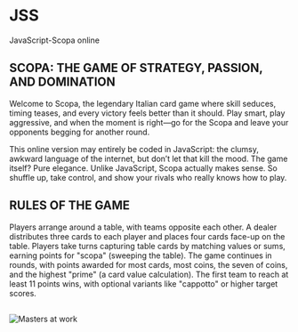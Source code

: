 # JSS
JavaScript-Scopa online
## SCOPA: THE GAME OF STRATEGY, PASSION, AND DOMINATION
Welcome to Scopa, the legendary Italian card game where skill seduces, timing teases, and every victory feels better than it should. Play smart, play aggressive, and when the moment is right—go for the Scopa and leave your opponents begging for another round.

This online version may entirely be coded in JavaScript: the clumsy, awkward language of the internet, but don’t let that kill the mood. The game itself? Pure elegance. Unlike JavaScript, Scopa actually makes sense. So shuffle up, take control, and show your rivals who really knows how to play.
## RULES OF THE GAME
Players arrange around a table, with teams opposite each other. A dealer distributes three cards to each player and places four cards face-up on the table. Players take turns capturing table cards by matching values or sums, earning points for "scopa" (sweeping the table). The game continues in rounds, with points awarded for most cards, most coins, the seven of coins, and the highest "prime" (a card value calculation). The first team to reach at least 11 points wins, with optional variants like "cappotto" or higher target scores.
##
![Masters at work](https://www.castelloincantato.it/wp-content/uploads/2022/02/scopa.jpg)
